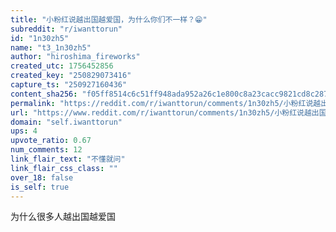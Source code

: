 ```yaml
---
title: "小粉红说越出国越爱国，为什么你们不一样？😁"
subreddit: "r/iwanttorun"
id: "1n30zh5"
name: "t3_1n30zh5"
author: "hiroshima_fireworks"
created_utc: 1756452856
created_key: "250829073416"
capture_ts: "250927160436"
content_sha256: "f05ff8514c6c51ff948ada952a26c1e800c8a23cacc9821cd8c28727094cbe8a"
permalink: "https://reddit.com/r/iwanttorun/comments/1n30zh5/小粉红说越出国越爱国为什么你们不一样/"
url: "https://www.reddit.com/r/iwanttorun/comments/1n30zh5/小粉红说越出国越爱国为什么你们不一样/"
domain: "self.iwanttorun"
ups: 4
upvote_ratio: 0.67
num_comments: 12
link_flair_text: "不懂就问"
link_flair_css_class: ""
over_18: false
is_self: true
---
```


为什么很多人越出国越爱国
